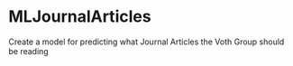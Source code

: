 # MLJournalArticles
Create a model for predicting what Journal Articles the Voth Group should be reading
